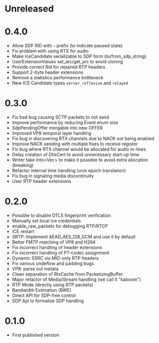 # Unreleased

# 0.4.0
  * Allow SDP RID with `~` prefix (to indicate paused state)
  * Fix problem with using RTX for audio
  * Make IceCandidate serializable to SDP form (to/from_sdp_string)
  * UserExtensionValues set_arc/get_arc to avoid cloning
  * Provide correct Rid for repaired RTP headers
  * Support 2-byte header extensions
  * Remove a statistics performance bottleneck
  * New ICE Candidate types `server_reflexive` and `relayed`

# 0.3.0
  * Fix bad bug causing SCTP packets to not send
  * Improve performance by reducing Event enum size
  * SdpPendingOffer mergable into new OFFER
  * Improved VP8 temporal layer handling
  * Fix bug in discovering RTX channels due to NACK not being enabled
  * Improve NACK sending with multiple fixes to receive register
  * Fix bug where RTX channel would be allocated for audio m-lines
  * Delay creation of DtlsCert to avoid unnecessary start-up time
  * Writer take Into<Vec<u8>> to make it possible to avoid extra allocation (breaking)
  * Refactor internal time handling (unix epoch translation)
  * Fix bug in signaling media discontinuity
  * User RTP header extensions

# 0.2.0
  * Possible to disable DTLS fingerprint verification
  * Manually set local ice credentials
  * enable_raw_packets for debugging RTP/RTCP
  * ICE restart
  * SRTP: Implement AEAD_AES_128_GCM and use it by default
  * Better FMTP matching of VP8 and H264
  * Fix incorrect handling of header extensions
  * Fix incorrect handling of PT-codec assignment
  * Dynamic SSRC via MID-only RTP headers
  * Fix various undeflow and padding bugs
  * VP8: parse out metata
  * Clean separation of RtxCache from PacketizingBuffer.
  * Major refactor of Media/Stream handling (we call it "kaboom")
  * RTP Mode (directly using RTP packets)
  * Bandwidth Estimation (BWE)
  * Direct API for SDP-free control    
  * SDP Api to formalize SDP handling

# 0.1.0
  * First published version
